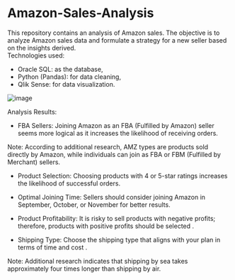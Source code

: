 # Amazon-Sales-Analysis
This repository contains an analysis of Amazon sales. The objective is to analyze Amazon sales data and formulate a strategy for a new seller based on the insights derived.  
Technologies used:  
* Oracle SQL: as the database, 
* Python (Pandas): for data cleaning,
* Qlik Sense: for data visualization.
  
![image](https://github.com/TuralNasirli/Amazon-Sales-Analysis/assets/79186143/3b1a3d26-c5e2-4774-8643-65dbe5ec76f9)


Analysis Results:

* FBA Sellers: Joining Amazon as an FBA (Fulfilled by Amazon) seller seems more logical as it increases the likelihood of receiving orders.
  
Note: According to additional research, AMZ types are products sold directly by Amazon, while individuals can join as FBA or FBM (Fulfilled by Merchant) sellers.

* Product Selection: Choosing products with 4 or 5-star ratings increases the likelihood of successful orders.

* Optimal Joining Time: Sellers should consider joining Amazon in September, October, or November for better results.

* Product Profitability: It is risky to sell products with negative profits; therefore, products with positive profits should be selected .

* Shipping Type: Choose the shipping type that aligns with your plan in terms of time and cost . 

Note: Additional research indicates that shipping by sea takes approximately four times longer than shipping by air.
  


